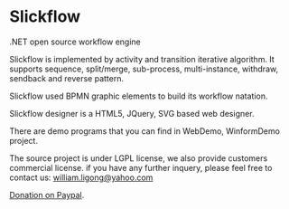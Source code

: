 Slickflow
=========

.NET open source workflow engine

Slickflow is implemented by activity and transition iterative algorithm. 
It supports sequence, split/merge, sub-process, multi-instance, withdraw, sendback and reverse pattern.

Slickflow used BPMN graphic elements to build its workflow natation.

Slickflow designer is a HTML5, JQuery, SVG based web designer.

There are demo programs that you can find in WebDemo, WinformDemo project.

The source project is under LGPL license, we also provide customers commercial license. if you have any further inquery, please feel free to contact us:
william.ligong@yahoo.com


[Donation on Paypal](https://www.paypal.com/cgi-bin/webscr?cmd=_donations&business=william%2eligong%40yahoo%2ecom&lc=US&item_name=Slickflow&no_note=0&currency_code=USD&bn=PP%2dDonationsBF%3abtn_donateCC_LG%2egif%3aNonHostedGuest).




